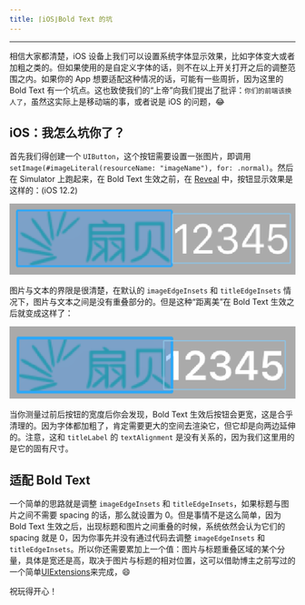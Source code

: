 ```yaml
---
title: ⌈iOS⌋Bold Text 的坑
---
```


---
相信大家都清楚，iOS 设备上我们可以设置系统字体显示效果，比如字体变大或者加粗之类的。但如果使用的是自定义字体的话，则不在以上开关打开之后的调整范围之内。如果你的 App 想要适配这种情况的话，可能有一些周折，因为这里的 Bold Text 有一个坑点。这也致使我们的“上帝”向我们提出了批评：`你们的前端该换人了`，虽然这实际上是移动端的事，或者说是 iOS 的问题，😂
<!-- more -->

## iOS：我怎么坑你了？
首先我们得创建一个 `UIButton`，这个按钮需要设置一张图片，即调用 `setImage(#imageLiteral(resourceName: "imageName"), for: .normal)`。然后在 Simulator 上跑起来，在 Bold Text 生效之前，在 [Reveal](https://revealapp.com) 中，按钮显示效果是这样的：(iOS 12.2)

![image](../images/bold-text/bold-text-before.png)

图片与文本的界限是很清楚，在默认的 `imageEdgeInsets` 和 `titleEdgeInsets` 情况下，图片与文本之间是没有重叠部分的。但是这种“距离美”在 Bold Text 生效之后就变成这样了：

![image](../images/bold-text/bold-text-after.png)

当你测量过前后按钮的宽度后你会发现，Bold Text 生效后按钮会更宽，这是合乎清理的。因为字体都加粗了，肯定需要更大的空间去渲染它，但它却是向两边延伸的。注意，这和 `titleLabel` 的 `textAlignment` 是没有关系的，因为我们这里用的是它的固有尺寸。

## 适配 Bold Text
一个简单的思路就是调整 `imageEdgeInsets` 和 `titleEdgeInsets`，如果标题与图片之间不需要 spacing 的话，那么就设置为 0。但是事情不是这么简单，因为 Bold Text 生效之后，出现标题和图片之间重叠的时候，系统依然会认为它们的 spacing 就是 0，因为你事先并没有通过代码去调整 `imageEdgeInsets` 和 `titleEdgeInsets`。所以你还需要累加上一个值：图片与标题重叠区域的某个分量，具体是宽还是高，取决于图片与标题的相对位置，这可以借助博主之前写过的一个简单[UIExtensions](https://github.com/ZeroOnet/UIExtensions)来完成，😄

祝玩得开心！
